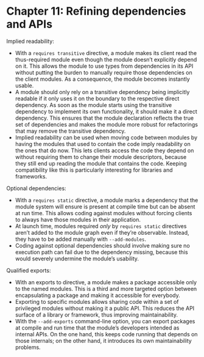 # Chapter 11: Refining dependencies and APIs

Implied readability:

- With a `requires transitive` directive, a module makes its client read the thus-required module even though the module doesn’t explicitly depend on it. This allows the module to use types from dependencies in its API without putting the burden to manually require those dependencies on the client modules. As a consequence, the module becomes instantly usable.
- A module should only rely on a transitive dependency being implicitly readable if it only uses it on the boundary to the respective direct dependency. As soon as the module starts using the transitive dependency to implement its own functionality, it should make it a direct dependency. This ensures that the module declaration reflects the true set of dependencies and makes the module more robust for refactorings that may remove the transitive dependency.
- Implied readability can be used when moving code between modules by having the modules that used to contain the code imply readability on the ones that do now. This lets clients access the code they depend on without requiring them to change their module descriptors, because they still end up reading the module that contains the code. Keeping compatibility like this is particularly interesting for libraries and frameworks.

Optional dependencies:

- With a `requires static` directive, a module marks a dependency that the module system will ensure is present at compile time but can be absent at run time. This allows coding against modules without forcing clients to always have those modules in their application.
- At launch time, modules required *only* by `requires static` directives aren’t added to the module graph even if they’re observable. Instead, they have to be added manually with `--add-modules`.
- Coding against optional dependencies should involve making sure no execution path can fail due to the dependency missing, because this would severely undermine the module’s usability.

Qualified exports:

- With an exports to directive, a module makes a package accessible only to the named modules. This is a third and more targeted option between encapsulating a package and making it accessible for everybody.
- Exporting to specific modules allows sharing code within a set of privileged modules without making it a public API. This reduces the API surface of a library or framework, thus improving maintainability.
- With the `--add-exports` command-line option, you can export packages at compile and run time that the module’s developers intended as internal APIs. On the one hand, this keeps code running that depends on those internals; on the other hand, it introduces its own maintainability problems.
